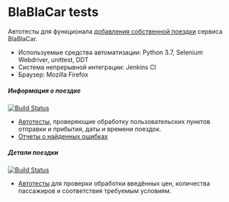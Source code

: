 # BlaBlaCar tests
Автотесты для функционала [добавления cобственной поездки](https://www.blablacar.ru/offer-seats/1) сервиса BlaBlaCar.
- Используемые средства автоматизации: Python 3.7, Selenium Webdriver, unittest, DDT
- Система непрерывной интеграции: Jenkins CI
- Браузер: Mozilla Firefox

##### Информация о поездке
[![Build Status](http://localhost:8080/buildStatus/icon?job=blablacar_information)](http://localhost:8080/job/blablacar_information) 
* [Автотесты](https://github.com/alisaaniskina/blablacar_test/blob/master/test_information_trip.py), проверяющие обработку пользовательских пунктов отправки и прибытия, даты и времени поездок.
* [Отчеты о найденных ошибках](https://github.com/alisaaniskina/blablacar_test/blob/master/bug-reports/trip_information.txt)

##### Детали поездки
[![Build Status](http://localhost:8080/buildStatus/icon?job=blablacar_details&build=13)](http://localhost:8080/job/blablacar_details/13/) 
* [Автотесты](https://github.com/alisaaniskina/blablacar_test/blob/master/test_trip_details.py) для проверки обработки введённых цен, количества пассажиров и соответствия требуемым условиям.
